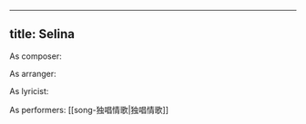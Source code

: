 
---
title: Selina
---
As composer: 

As arranger: 

As lyricist: 

As performers: [[song-独唱情歌|独唱情歌]]
